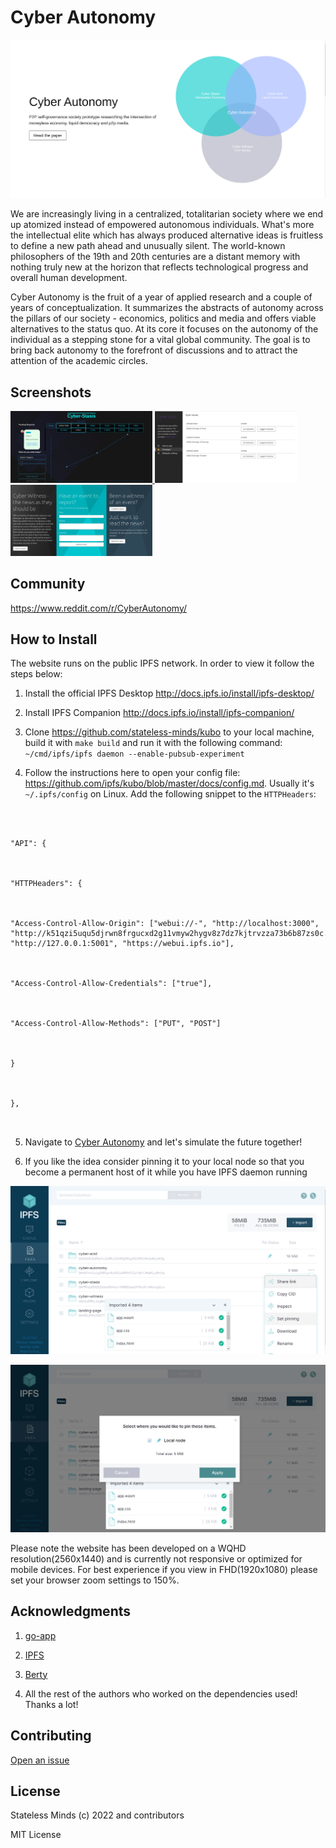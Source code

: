 
  

  

# Cyber Autonomy

  

  

  

![Logo](./web/logo.png)

  


We are increasingly living in a centralized, totalitarian society where we end up atomized instead of empowered autonomous individuals. What's more the intellectual elite which has always produced alternative ideas is fruitless to define a new path ahead and unusually silent. The world-known philosophers of the 19th and 20th centuries are a distant memory with nothing truly new at the horizon that reflects technological progress and overall human development.

Cyber Autonomy is the fruit of a year of applied research and a couple of years of conceptualization. It summarizes the abstracts of autonomy across the pillars of our society -  economics, politics and media and offers viable alternatives to the status quo. At its core it focuses on the autonomy of the individual as a stepping stone for a vital global community. The goal is to bring back autonomy to the forefront of discussions and to attract the attention of the academic circles.

  

  

## Screenshots

  

  

  

<a  display="inline"  href="./web/cyber-stasis.png?raw=true">

  

  

<img  src="./web/cyber-stasis.png"  width="45%"  alt="Screenshot of Cyber Stasis"  title="Screenshot of Cyber Stasis">

  

  

</a>

  

  

  

<a  display="inline"  href="./web/cyber-acid.png?raw=true">

  

  

<img  src="./web/cyber-acid.png"  width="45%"  alt="Screenshot of Cyber Acid"  title="Screenshot of Cyber Acid">

  

  

</a>

  

  

  

<a  display="inline"  href="./web/cyber-witness.png?raw=true">

  

  

<img  src="./web/cyber-witness.png"  width="45%"  alt="Screenshot of Cyber Witness"  title="Screenshot of Cyber Witness">

  

  

</a>



  

## Community

  

  

https://www.reddit.com/r/CyberAutonomy/

  

  

## How to Install

  

  

  

The website runs on the public IPFS network. In order to view it follow the steps below:

  

  

  

1. Install the official IPFS Desktop http://docs.ipfs.io/install/ipfs-desktop/

  

  

2. Install IPFS Companion http://docs.ipfs.io/install/ipfs-companion/

  

  

3. Clone https://github.com/stateless-minds/kubo to your local machine, build it with `make build` and run it with the following command: `~/cmd/ipfs/ipfs daemon --enable-pubsub-experiment`

  
4. Follow the instructions here to open your config file: https://github.com/ipfs/kubo/blob/master/docs/config.md. Usually it's `~/.ipfs/config` on Linux. Add the following snippet to the `HTTPHeaders`:

  

```{

  

"API": {

  

"HTTPHeaders": {

  

"Access-Control-Allow-Origin": ["webui://-", "http://localhost:3000", "http://k51qzi5uqu5djrwn8frgucxd2g11vmyw2hygv8z7dz7kjtrvzza73b6b87zs0c.ipns.localhost:8080", "http://127.0.0.1:5001", "https://webui.ipfs.io"],

  

"Access-Control-Allow-Credentials": ["true"],

  

"Access-Control-Allow-Methods": ["PUT", "POST"]

  

}

  

},

  

```

5. Navigate to <a  href="https://ipfs.io/ipns/k51qzi5uqu5djrwn8frgucxd2g11vmyw2hygv8z7dz7kjtrvzza73b6b87zs0c">Cyber Autonomy</a> and let's simulate the future together!
  

6. If you like the idea consider pinning it to your local node so that you become a permanent host of it while you have IPFS daemon running

  

  

![SetPinning](./web/pin.png)

  

  

![PinToLocalNode](./web/pin-to-local-node.png)

  

  

  

Please note the website has been developed on a WQHD resolution(2560x1440) and is currently not responsive or optimized for mobile devices. For best experience if you view in FHD(1920x1080) please set your browser zoom settings to 150%.

## Acknowledgments

  

  

  

1.  <a  href="https://go-app.dev/">go-app</a>

  

  

2.  <a  href="https://ipfs.io/">IPFS</a>

  

  

3.  <a  href="https://berty.tech/">Berty</a>

  

  

4. All the rest of the authors who worked on the dependencies used! Thanks a lot!

  

  

  

## Contributing

  

  

  

<a  href="https://github.com/stateless-minds/cyber-autonomy/issues">Open an issue</a>

  

  

  

## License

  

  

  

Stateless Minds (c) 2022 and contributors

  

  

  

MIT License
